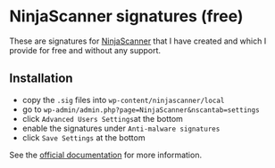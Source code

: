 # NinjaScanner signatures (free)

These are signatures for [NinjaScanner](https://nintechnet.com/ninjascanner/) that I have created and which I provide for free and without any support.

## Installation

* copy the `.sig` files into `wp-content/ninjascanner/local`
* go to `wp-admin/admin.php?page=NinjaScanner&nscantab=settings`
* click `Advanced Users Settings`at the bottom
* enable the signatures under `Anti-malware signatures`
* click `Save Settings` at the bottom

See the [official documentation](https://blog.nintechnet.com/ninjascanner-powerful-antivirus-scanner-for-wordpress/#signatures) for more information.